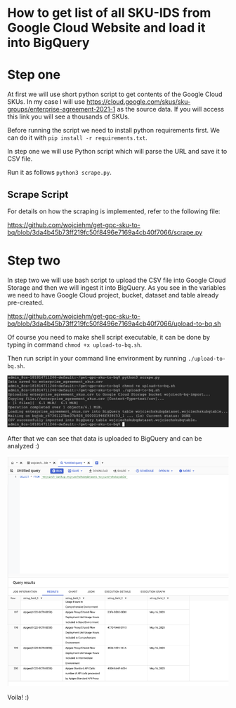 # How to get list of all SKU-IDS from Google Cloud Website and load it into BigQuery

# Step one

At first we will use short python script to get contents of the Google Cloud SKUs. In my case I will use https://cloud.google.com/skus/sku-groups/enterprise-agreement-2021-1 as the source data. If you will access this link you will see a thousands of SKUs.

Before running the script we need to install python requirements first. We can do it with `pip install -r requirements.txt`.

In step one we will use Python script which will parse the URL and save it to CSV file.

Run it as follows `python3 scrape.py`.

## Scrape Script
For details on how the scraping is implemented, refer to the following file:

https://github.com/wojciehm/get-gpc-sku-to-bq/blob/3da4b45b73ff219fc50f8496e7169a4cb40f7066/scrape.py

# Step two
In step two we will use bash script to upload the CSV file into Google Cloud Storage and then we will ingest it into BigQuery. As you see in the variables we need to have Google Cloud project, bucket, dataset and table already pre-created.

https://github.com/wojciehm/get-gpc-sku-to-bq/blob/3da4b45b73ff219fc50f8496e7169a4cb40f7066/upload-to-bq.sh

Of course you need to make shell script executable, it can be done by typing in command `chmod +x upload-to-bq.sh`.

Then run script in your command line environment by running `./upload-to-bq.sh`.

![Script executed in Google Cloud Shell](cloud_shell_execution.png)

After that we can see that data is uploaded to BigQuery and can be analyzed :)

![Data is uploaded to BigQuery](data_uploaded_to_bq.png)

Voila! :)